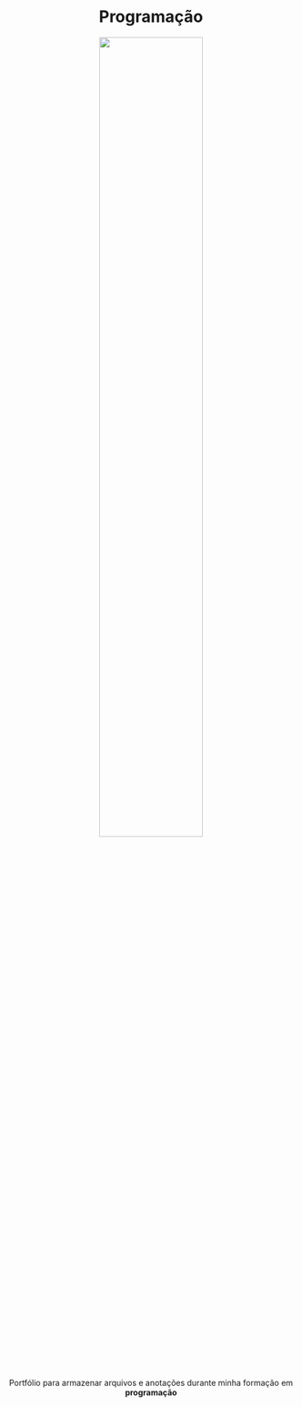 <h1 align='center'>Programação</h1>

<div align='center'>
<img src='https://i.pinimg.com/originals/ca/31/d3/ca31d39eb76511840f8fac4a826b351d.gif' width='60%'>
</div>

<div align='center'>
	<p>
	Portfólio para armazenar arquivos e anotações durante minha formação em <b>programação</b>
	</p>
</div>

